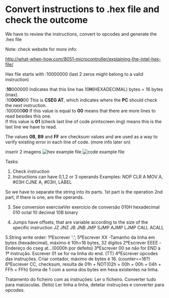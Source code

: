 # Convert instructions to .hex file and check the outcome

We have to review the instructions, convert to opcodes and generate the .hex file

Note: check website for more info:

http://what-when-how.com/8051-microcontroller/explaining-the-intel-hex-file/

Hex file starts with :10000000 (last 2 zeros might belong to a valid instruction)

:**10**000000 Indicates that this line has 10**H**(HEXADECIMAL) bytes = 16 bytes (max).
<br/>
:10**0000**00 This is **CSEG AT**, which indicates where the **PC** should check the next instruction.
<br/>
:100000**00** If this value is equal to **00** means that there are more lines to read besides this one.
<br/> 
If this value is **01** (check last line of code printscreen img) means this is the last line we have to read.
<br/>

The values **0B**, **B9** and **FF** are checksum values and are used as a way to verify existing error in each line of code. (more info later on)

inserir 2 imagens
![hex example file](./pictures/image.png)
![code example file](./pictures/image.png)

Tasks:
1. Check instruction
2. Instructions can have 0,1,2 or 3 operands
Examples:
NOP
CLR A
MOV A, #03H
CJNE A, #03H, LABEL

So we have to separate the string into its parts.
1st part is the operation
2nd part, if there is one, are the operands.


3. See conversion exerciseVer exercício de conversão 
010H  hexadecimal
010   octal
10    decimal
10B   binary


4. Jumps have offsets, that are variable according to the size of the specific instruction
JZ
JNZ
JB
JNB
JMP
SJMP
AJMP
LJMP
CALL
ACALL

5.String write order:
1ºEscrever ‘:’;
5ºEscrever XX -Tamanho da linha em bytes (hexadecimal), máximo é 10h=16 bytes, 32 dígitos
2ºEscrever EEEE -Endereço do cseg at…(0000h por defeito)
3ºEscrever 00 se não for END a 1ª instrução. Escrever 01 se for na linha do end. (TT)
4ºEscrever opcodes das instruções. Criar contador, máximo de bytes é 16. (counter==16?)
6ºEscrever CC, checksum, resulta de 01h + NOT(02h + 00h + 00h + 04h + FFh + FFh) Soma de 1 com a soma dos bytes em hexa existentes na linha.


Tratamento do ficheiro com as instruções:
Ler o ficheiro. Converter tudo para maiúsculas. (feito)
Ler linha a linha, detetar instruções e converter para opcodes.


